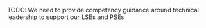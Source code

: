 TODO: We need to provide competency guidance around technical leadership to support our LSEs and PSEs